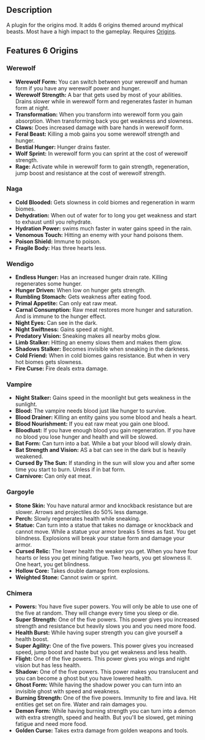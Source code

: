 ## Description
A plugin for the origins mod. It adds 6 origins themed around mythical beasts. Most have a high impact to the gameplay.
Requires [Origins](https://modrinth.com/mod/origins).
## Features 6 Origins
### Werewolf
- **Werewolf Form:** You can switch between your werewolf and human form if you have any werewolf power and hunger.
- **Werewolf Strength:** A bar that gets used by most of your abilities. Drains slower while in werewolf form and regenerates faster in human form at night.
- **Transformation:** When you transform into werewolf form you gain absorption. When transforming back you get weakness and slowness.
- **Claws:** Does increased damage with bare hands in werewolf form.
- **Feral Beast:** Killing a mob gains you some werewolf strength and hunger.
- **Bestial Hunger:** Hunger drains faster.
- **Wolf Sprint:** In werewolf form you can sprint at the cost of werewolf strength.
- **Rage:** Activate while in werewolf form to gain strength, regeneration, jump boost and resistance at the cost of werewolf strength.
### Naga
- **Cold Blooded:** Gets slowness in cold biomes and regeneration in warm biomes.
- **Dehydration:** When out of water for to long you get weakness and start to exhaust until you rehydrate.
- **Hydration Power:** swims much faster in water gains speed in the rain.
- **Venomous Touch:** Hitting an enemy with your hand poisons them.
- **Poison Shield:** Immune to poison.
- **Fragile Body:** Has three hearts less.
### Wendigo
- **Endless Hunger:** Has an increased hunger drain rate. Killing regenerates some hunger.
- **Hunger Driven:** When low on hunger gets strength.
- **Rumbling Stomach:** Gets weakness after eating food.
- **Primal Appetite:** Can only eat raw meat.
- **Carnal Consumption:** Raw meat restores more hunger and saturation. And is immune to the hunger effect.
- **Night Eyes:** Can see in the dark.
- **Night Swiftness:** Gains speed at night.
- **Predatory Vision:** Sneaking makes all nearby mobs glow.
- **Limb Stalker:** Hitting an enemy slows them and makes them glow.
- **Shadows Stalker:** Becomes invisible when sneaking in the darkness.
- **Cold Friend:** When in cold biomes gains resistance. But when in very hot biomes gets slowness.
- **Fire Curse:** Fire deals extra damage.
### Vampire
- **Night Stalker:** Gains speed in the moonlight but gets weakness in the sunlight.
- **Blood:** The vampire needs blood just like hunger to survive.
- **Blood Drainer:** Killing an entity gains you some blood and heals a heart.
- **Blood Nourishment:** If you eat raw meat you gain one blood.
- **Bloodlust:** If you have enough blood you gain regeneration. If you have no blood you lose hunger and health and will be slowed.
- **Bat Form:** Can turn into a bat. While a bat your blood will slowly drain.
- **Bat Strength and Vision:** AS a bat can see in the dark but is heavily weakened.
- **Cursed By The Sun:** If standing in the sun will slow you and after some time you start to burn. Unless if in bat form.
- **Carnivore:** Can only eat meat.
### Gargoyle
- **Stone Skin:** You have natural armor and knockback resistance but are slower. Arrows and projectiles do 50% less damage.
- **Perch:** Slowly regenerates health while sneaking.
- **Statue:** Can turn into a statue that takes no damage or knockback and cannot move. While a statue your armor breaks 5 times as fast. You get blindness. Explosions will break your statue form and damage your armor.
- **Cursed Relic:** The lower health the weaker you get. When you have four hearts or less you get mining fatigue. Two hearts, you get slowness II. One heart, you get blindness.
- **Hollow Core:** Takes double damage from explosions.
- **Weighted Stone:** Cannot swim or sprint.
### Chimera
- **Powers:** You have five super powers. You will only be able to use one of the five at random. They will change every time you sleep or die.
- **Super Strength:** One of the five powers. This power gives you increased strength and resistance but heavily slows you and you need more food.
- **Health Burst:** While having super strength you can give yourself a health boost.
- **Super Agility:** One of the five powers. This power gives you increased speed, jump boost and haste but you get weakness and less health.
- **Flight:** One of the five powers. This power gives you wings and night vision but has less health.
- **Shadow:** One of the five powers. This power makes you translucent and you can become a ghost but you have lowered health.
- **Ghost Form:** While having the shadow power you can turn into an invisible ghost with speed and weakness.
- **Burning Strength:** One of the five powers. Immunity to fire and lava. Hit entities get set on fire. Water and rain damages you.
- **Demon Form:** While having burning strength you can turn into a demon with extra strength, speed and health. But you'll be slowed, get mining fatigue and need more food.
- **Golden Curse:** Takes extra damage from golden weapons and tools.